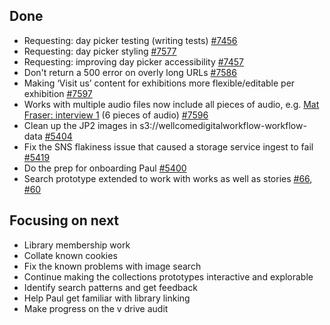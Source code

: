 ## Done
-	Requesting: day picker testing (writing tests) [#7456](https://github.com/wellcomecollection/wellcomecollection.org/issues/7456)
-	Requesting: day picker styling [#7577](https://github.com/wellcomecollection/wellcomecollection.org/issues/7577)
-	Requesting: improving day picker accessibility [#7457](https://github.com/wellcomecollection/wellcomecollection.org/issues/7457)
-	Don't return a 500 error on overly long URLs [#7586](https://github.com/wellcomecollection/wellcomecollection.org/issues/7586)
-	Making ‘Visit us’ content for exhibitions more flexible/editable per exhibition [#7597](https://github.com/wellcomecollection/wellcomecollection.org/issues/7597)
-	Works with multiple audio files now include all pieces of audio, e.g. [Mat Fraser: interview 1](https://wellcomecollection.org/works/b4tj49m4) (6 pieces of audio) [#7596](https://github.com/wellcomecollection/wellcomecollection.org/issues/7596)
-	Clean up the JP2 images in s3://wellcomedigitalworkflow-workflow-data [#5404](https://github.com/wellcomecollection/platform/issues/5404)
-	Fix the SNS flakiness issue that caused a storage service ingest to fail [#5419](https://github.com/wellcomecollection/platform/issues/5419)
-	Do the prep for onboarding Paul [#5400](https://github.com/wellcomecollection/platform/issues/5400)
-	Search prototype extended to work with works as well as stories [#66](https://github.com/wellcomecollection/knowledge-graph/issues/66), [#60](https://github.com/wellcomecollection/knowledge-graph/issues/60)


## Focusing on next
- Library membership work
- Collate known cookies
- Fix the known problems with image search
- Continue making the collections prototypes interactive and explorable
-	Identify search patterns and get feedback
-	Help Paul get familiar with library linking
-	Make progress on the v drive audit
